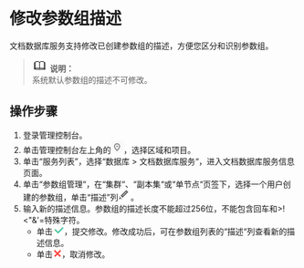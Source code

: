 # 修改参数组描述<a name="dds_03_0044"></a>

文档数据库服务支持修改已创建参数组的描述，方便您区分和识别参数组。

>![](public_sys-resources/icon-note.gif) **说明：**   
>系统默认参数组的描述不可修改。  

## 操作步骤<a name="section479312363215"></a>

1.  登录管理控制台。
2.  单击管理控制台左上角的![](figures/region.png)，选择区域和项目。
3.  单击“服务列表”，选择“数据库  \>  文档数据库服务“，进入文档数据库服务信息页面。
4.  单击“参数组管理“，在“集群“、“副本集“或“单节点“页签下，选择一个用户创建的参数组，单击“描述”列![](figures/modify.png)。
5.  输入新的描述信息。参数组的描述长度不能超过256位，不能包含回车和\>!<"&'=特殊字符。
    -   单击![](figures/ok.png)，提交修改。修改成功后，可在参数组列表的“描述“列查看新的描述信息。
    -   单击![](figures/cancel.png)，取消修改。


